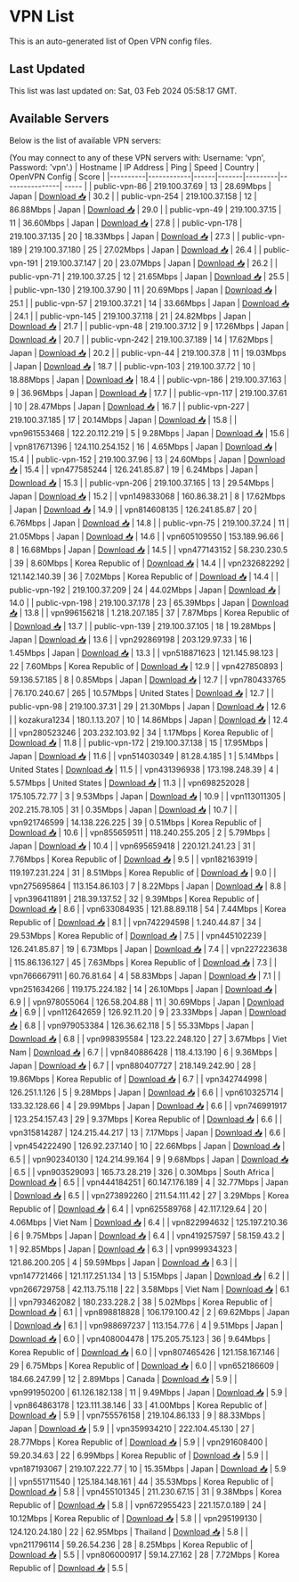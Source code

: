 # VPN List

This is an auto-generated list of Open VPN config files.

## Last Updated

This list was last updated on: Sat, 03 Feb 2024 05:58:17 GMT.

## Available Servers

Below is the list of available VPN servers:

(You may connect to any of these VPN servers with: Username: 'vpn', Password: 'vpn'.)
| Hostname | IP Address | Ping | Speed | Country | OpenVPN Config | Score |
|----------|------------|------|-------|---------|----------------| ----- |
| public-vpn-86 | 219.100.37.69 | 13 | 28.69Mbps | Japan | [Download 📥](./configs/server_0_JP.ovpn) | 30.2 |
| public-vpn-254 | 219.100.37.158 | 12 | 86.88Mbps | Japan | [Download 📥](./configs/server_1_JP.ovpn) | 29.0 |
| public-vpn-49 | 219.100.37.15 | 11 | 36.60Mbps | Japan | [Download 📥](./configs/server_2_JP.ovpn) | 27.8 |
| public-vpn-178 | 219.100.37.135 | 20 | 18.33Mbps | Japan | [Download 📥](./configs/server_3_JP.ovpn) | 27.3 |
| public-vpn-189 | 219.100.37.180 | 25 | 27.02Mbps | Japan | [Download 📥](./configs/server_4_JP.ovpn) | 26.4 |
| public-vpn-191 | 219.100.37.147 | 20 | 23.07Mbps | Japan | [Download 📥](./configs/server_5_JP.ovpn) | 26.2 |
| public-vpn-71 | 219.100.37.25 | 12 | 21.65Mbps | Japan | [Download 📥](./configs/server_6_JP.ovpn) | 25.5 |
| public-vpn-130 | 219.100.37.90 | 11 | 20.69Mbps | Japan | [Download 📥](./configs/server_7_JP.ovpn) | 25.1 |
| public-vpn-57 | 219.100.37.21 | 14 | 33.66Mbps | Japan | [Download 📥](./configs/server_8_JP.ovpn) | 24.1 |
| public-vpn-145 | 219.100.37.118 | 21 | 24.82Mbps | Japan | [Download 📥](./configs/server_9_JP.ovpn) | 21.7 |
| public-vpn-48 | 219.100.37.12 | 9 | 17.26Mbps | Japan | [Download 📥](./configs/server_10_JP.ovpn) | 20.7 |
| public-vpn-242 | 219.100.37.189 | 14 | 17.62Mbps | Japan | [Download 📥](./configs/server_11_JP.ovpn) | 20.2 |
| public-vpn-44 | 219.100.37.8 | 11 | 19.03Mbps | Japan | [Download 📥](./configs/server_12_JP.ovpn) | 18.7 |
| public-vpn-103 | 219.100.37.72 | 10 | 18.88Mbps | Japan | [Download 📥](./configs/server_13_JP.ovpn) | 18.4 |
| public-vpn-186 | 219.100.37.163 | 9 | 36.96Mbps | Japan | [Download 📥](./configs/server_14_JP.ovpn) | 17.7 |
| public-vpn-117 | 219.100.37.61 | 10 | 28.47Mbps | Japan | [Download 📥](./configs/server_15_JP.ovpn) | 16.7 |
| public-vpn-227 | 219.100.37.185 | 17 | 20.14Mbps | Japan | [Download 📥](./configs/server_16_JP.ovpn) | 15.8 |
| vpn961553468 | 122.20.112.219 | 5 | 9.28Mbps | Japan | [Download 📥](./configs/server_17_JP.ovpn) | 15.6 |
| vpn817671396 | 124.110.254.152 | 16 | 4.65Mbps | Japan | [Download 📥](./configs/server_18_JP.ovpn) | 15.4 |
| public-vpn-152 | 219.100.37.96 | 13 | 24.60Mbps | Japan | [Download 📥](./configs/server_19_JP.ovpn) | 15.4 |
| vpn477585244 | 126.241.85.87 | 19 | 6.24Mbps | Japan | [Download 📥](./configs/server_20_JP.ovpn) | 15.3 |
| public-vpn-206 | 219.100.37.165 | 13 | 29.54Mbps | Japan | [Download 📥](./configs/server_21_JP.ovpn) | 15.2 |
| vpn149833068 | 160.86.38.21 | 8 | 17.62Mbps | Japan | [Download 📥](./configs/server_22_JP.ovpn) | 14.9 |
| vpn814608135 | 126.241.85.87 | 20 | 6.76Mbps | Japan | [Download 📥](./configs/server_23_JP.ovpn) | 14.8 |
| public-vpn-75 | 219.100.37.24 | 11 | 21.05Mbps | Japan | [Download 📥](./configs/server_24_JP.ovpn) | 14.6 |
| vpn605109550 | 153.189.96.66 | 8 | 16.68Mbps | Japan | [Download 📥](./configs/server_25_JP.ovpn) | 14.5 |
| vpn477143152 | 58.230.230.5 | 39 | 8.60Mbps | Korea Republic of | [Download 📥](./configs/server_26_KR.ovpn) | 14.4 |
| vpn232682292 | 121.142.140.39 | 36 | 7.02Mbps | Korea Republic of | [Download 📥](./configs/server_27_KR.ovpn) | 14.4 |
| public-vpn-192 | 219.100.37.209 | 24 | 44.02Mbps | Japan | [Download 📥](./configs/server_28_JP.ovpn) | 14.0 |
| public-vpn-198 | 219.100.37.178 | 23 | 65.39Mbps | Japan | [Download 📥](./configs/server_29_JP.ovpn) | 13.8 |
| vpn996156218 | 1.218.207.185 | 37 | 7.87Mbps | Korea Republic of | [Download 📥](./configs/server_30_KR.ovpn) | 13.7 |
| public-vpn-139 | 219.100.37.105 | 18 | 19.28Mbps | Japan | [Download 📥](./configs/server_31_JP.ovpn) | 13.6 |
| vpn292869198 | 203.129.97.33 | 16 | 1.45Mbps | Japan | [Download 📥](./configs/server_32_JP.ovpn) | 13.3 |
| vpn518871623 | 121.145.98.123 | 22 | 7.60Mbps | Korea Republic of | [Download 📥](./configs/server_33_KR.ovpn) | 12.9 |
| vpn427850893 | 59.136.57.185 | 8 | 0.85Mbps | Japan | [Download 📥](./configs/server_34_JP.ovpn) | 12.7 |
| vpn780433765 | 76.170.240.67 | 265 | 10.57Mbps | United States | [Download 📥](./configs/server_35_US.ovpn) | 12.7 |
| public-vpn-98 | 219.100.37.31 | 29 | 21.30Mbps | Japan | [Download 📥](./configs/server_36_JP.ovpn) | 12.6 |
| kozakura1234 | 180.1.13.207 | 10 | 14.86Mbps | Japan | [Download 📥](./configs/server_37_JP.ovpn) | 12.4 |
| vpn280523246 | 203.232.103.92 | 34 | 1.17Mbps | Korea Republic of | [Download 📥](./configs/server_38_KR.ovpn) | 11.8 |
| public-vpn-172 | 219.100.37.138 | 15 | 17.95Mbps | Japan | [Download 📥](./configs/server_39_JP.ovpn) | 11.6 |
| vpn514030349 | 81.28.4.185 | 1 | 5.14Mbps | United States | [Download 📥](./configs/server_40_US.ovpn) | 11.5 |
| vpn431396938 | 173.198.248.39 | 4 | 5.57Mbps | United States | [Download 📥](./configs/server_41_US.ovpn) | 11.3 |
| vpn698252028 | 175.105.72.77 | 3 | 9.53Mbps | Japan | [Download 📥](./configs/server_42_JP.ovpn) | 10.9 |
| vpn113011305 | 202.215.78.105 | 31 | 0.35Mbps | Japan | [Download 📥](./configs/server_43_JP.ovpn) | 10.7 |
| vpn921746599 | 14.138.226.225 | 39 | 0.51Mbps | Korea Republic of | [Download 📥](./configs/server_44_KR.ovpn) | 10.6 |
| vpn855659511 | 118.240.255.205 | 2 | 5.79Mbps | Japan | [Download 📥](./configs/server_45_JP.ovpn) | 10.4 |
| vpn695659418 | 220.121.241.23 | 31 | 7.76Mbps | Korea Republic of | [Download 📥](./configs/server_46_KR.ovpn) | 9.5 |
| vpn182163919 | 119.197.231.224 | 31 | 8.51Mbps | Korea Republic of | [Download 📥](./configs/server_47_KR.ovpn) | 9.0 |
| vpn275695864 | 113.154.86.103 | 7 | 8.22Mbps | Japan | [Download 📥](./configs/server_48_JP.ovpn) | 8.8 |
| vpn396411891 | 218.39.137.52 | 32 | 9.39Mbps | Korea Republic of | [Download 📥](./configs/server_49_KR.ovpn) | 8.6 |
| vpn633084935 | 121.88.89.118 | 54 | 7.44Mbps | Korea Republic of | [Download 📥](./configs/server_50_KR.ovpn) | 8.1 |
| vpn742294598 | 1.240.44.87 | 34 | 29.53Mbps | Korea Republic of | [Download 📥](./configs/server_51_KR.ovpn) | 7.5 |
| vpn445102239 | 126.241.85.87 | 19 | 6.73Mbps | Japan | [Download 📥](./configs/server_52_JP.ovpn) | 7.4 |
| vpn227223638 | 115.86.136.127 | 45 | 7.63Mbps | Korea Republic of | [Download 📥](./configs/server_53_KR.ovpn) | 7.3 |
| vpn766667911 | 60.76.81.64 | 4 | 58.83Mbps | Japan | [Download 📥](./configs/server_54_JP.ovpn) | 7.1 |
| vpn251634266 | 119.175.224.182 | 14 | 26.10Mbps | Japan | [Download 📥](./configs/server_55_JP.ovpn) | 6.9 |
| vpn978055064 | 126.58.204.88 | 11 | 30.69Mbps | Japan | [Download 📥](./configs/server_56_JP.ovpn) | 6.9 |
| vpn112642659 | 126.92.11.20 | 9 | 23.33Mbps | Japan | [Download 📥](./configs/server_57_JP.ovpn) | 6.8 |
| vpn979053384 | 126.36.62.118 | 5 | 55.33Mbps | Japan | [Download 📥](./configs/server_58_JP.ovpn) | 6.8 |
| vpn998395584 | 123.22.248.120 | 27 | 3.67Mbps | Viet Nam | [Download 📥](./configs/server_59_VN.ovpn) | 6.7 |
| vpn840886428 | 118.4.13.190 | 6 | 9.36Mbps | Japan | [Download 📥](./configs/server_60_JP.ovpn) | 6.7 |
| vpn880407727 | 218.149.242.90 | 28 | 19.86Mbps | Korea Republic of | [Download 📥](./configs/server_61_KR.ovpn) | 6.7 |
| vpn342744998 | 126.251.1.126 | 5 | 9.28Mbps | Japan | [Download 📥](./configs/server_62_JP.ovpn) | 6.6 |
| vpn610325714 | 133.32.128.66 | 4 | 29.99Mbps | Japan | [Download 📥](./configs/server_63_JP.ovpn) | 6.6 |
| vpn746991917 | 123.254.157.43 | 29 | 9.37Mbps | Korea Republic of | [Download 📥](./configs/server_64_KR.ovpn) | 6.6 |
| vpn315814287 | 124.215.44.217 | 13 | 7.17Mbps | Japan | [Download 📥](./configs/server_65_JP.ovpn) | 6.6 |
| vpn454222490 | 126.92.237.140 | 10 | 22.66Mbps | Japan | [Download 📥](./configs/server_66_JP.ovpn) | 6.5 |
| vpn902340130 | 124.214.99.164 | 9 | 9.68Mbps | Japan | [Download 📥](./configs/server_67_JP.ovpn) | 6.5 |
| vpn903529093 | 165.73.28.219 | 326 | 0.30Mbps | South Africa | [Download 📥](./configs/server_68_ZA.ovpn) | 6.5 |
| vpn444184251 | 60.147.176.189 | 4 | 32.77Mbps | Japan | [Download 📥](./configs/server_69_JP.ovpn) | 6.5 |
| vpn273892260 | 211.54.111.42 | 27 | 3.29Mbps | Korea Republic of | [Download 📥](./configs/server_70_KR.ovpn) | 6.4 |
| vpn625589768 | 42.117.129.64 | 20 | 4.06Mbps | Viet Nam | [Download 📥](./configs/server_71_VN.ovpn) | 6.4 |
| vpn822994632 | 125.197.210.36 | 6 | 9.75Mbps | Japan | [Download 📥](./configs/server_72_JP.ovpn) | 6.4 |
| vpn419257597 | 58.159.43.2 | 1 | 92.85Mbps | Japan | [Download 📥](./configs/server_73_JP.ovpn) | 6.3 |
| vpn999934323 | 121.86.200.205 | 4 | 59.59Mbps | Japan | [Download 📥](./configs/server_74_JP.ovpn) | 6.3 |
| vpn147721466 | 121.117.251.134 | 13 | 5.15Mbps | Japan | [Download 📥](./configs/server_75_JP.ovpn) | 6.2 |
| vpn266729758 | 42.113.75.118 | 22 | 3.58Mbps | Viet Nam | [Download 📥](./configs/server_76_VN.ovpn) | 6.1 |
| vpn793462082 | 180.233.228.2 | 38 | 5.02Mbps | Korea Republic of | [Download 📥](./configs/server_77_KR.ovpn) | 6.1 |
| vpn898818828 | 106.179.100.42 | 2 | 69.62Mbps | Japan | [Download 📥](./configs/server_78_JP.ovpn) | 6.1 |
| vpn988697237 | 113.154.77.6 | 4 | 9.51Mbps | Japan | [Download 📥](./configs/server_79_JP.ovpn) | 6.0 |
| vpn408004478 | 175.205.75.123 | 36 | 9.64Mbps | Korea Republic of | [Download 📥](./configs/server_80_KR.ovpn) | 6.0 |
| vpn807465426 | 121.158.167.146 | 29 | 6.75Mbps | Korea Republic of | [Download 📥](./configs/server_81_KR.ovpn) | 6.0 |
| vpn652186609 | 184.66.247.99 | 12 | 2.89Mbps | Canada | [Download 📥](./configs/server_82_CA.ovpn) | 5.9 |
| vpn991950200 | 61.126.182.138 | 11 | 9.49Mbps | Japan | [Download 📥](./configs/server_83_JP.ovpn) | 5.9 |
| vpn864863178 | 123.111.38.146 | 33 | 41.00Mbps | Korea Republic of | [Download 📥](./configs/server_84_KR.ovpn) | 5.9 |
| vpn755576158 | 219.104.86.133 | 9 | 88.33Mbps | Japan | [Download 📥](./configs/server_85_JP.ovpn) | 5.9 |
| vpn359934210 | 222.104.45.130 | 27 | 28.77Mbps | Korea Republic of | [Download 📥](./configs/server_86_KR.ovpn) | 5.9 |
| vpn291608400 | 59.20.34.63 | 22 | 6.99Mbps | Korea Republic of | [Download 📥](./configs/server_87_KR.ovpn) | 5.9 |
| vpn187193067 | 219.107.222.77 | 10 | 15.35Mbps | Japan | [Download 📥](./configs/server_88_JP.ovpn) | 5.9 |
| vpn551711540 | 125.184.148.161 | 44 | 35.53Mbps | Korea Republic of | [Download 📥](./configs/server_89_KR.ovpn) | 5.8 |
| vpn455101345 | 211.230.67.15 | 31 | 9.38Mbps | Korea Republic of | [Download 📥](./configs/server_90_KR.ovpn) | 5.8 |
| vpn672955423 | 221.157.0.189 | 24 | 10.12Mbps | Korea Republic of | [Download 📥](./configs/server_91_KR.ovpn) | 5.8 |
| vpn295199130 | 124.120.24.180 | 22 | 62.95Mbps | Thailand | [Download 📥](./configs/server_92_TH.ovpn) | 5.8 |
| vpn211796114 | 59.26.54.236 | 28 | 8.25Mbps | Korea Republic of | [Download 📥](./configs/server_93_KR.ovpn) | 5.5 |
| vpn806000917 | 59.14.27.162 | 28 | 7.72Mbps | Korea Republic of | [Download 📥](./configs/server_94_KR.ovpn) | 5.5 |
